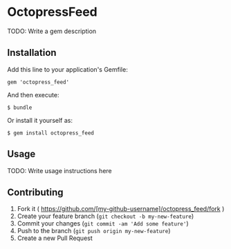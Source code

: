 # OctopressFeed

TODO: Write a gem description

## Installation

Add this line to your application's Gemfile:

    gem 'octopress_feed'

And then execute:

    $ bundle

Or install it yourself as:

    $ gem install octopress_feed

## Usage

TODO: Write usage instructions here

## Contributing

1. Fork it ( https://github.com/[my-github-username]/octopress_feed/fork )
2. Create your feature branch (`git checkout -b my-new-feature`)
3. Commit your changes (`git commit -am 'Add some feature'`)
4. Push to the branch (`git push origin my-new-feature`)
5. Create a new Pull Request
